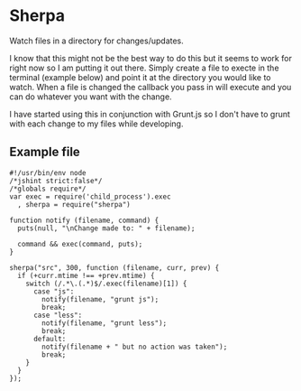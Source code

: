 # Sherpa

Watch files in a directory for changes/updates.

I know that this might not be the best way to do this but it seems to work for right now so I am putting it out there. Simply create a file to execte in the terminal (example below) and point it at the directory you would like to watch. When a file is changed the callback you pass in will execute and you can do whatever you want with the change.

I have started using this in conjunction with Grunt.js so I don't have to grunt with each change to my files while developing.

## Example file

    #!/usr/bin/env node
    /*jshint strict:false*/
    /*globals require*/
    var exec = require('child_process').exec
      , sherpa = require("sherpa")

    function notify (filename, command) {
      puts(null, "\nChange made to: " + filename);

      command && exec(command, puts);
    }

    sherpa("src", 300, function (filename, curr, prev) {
      if (+curr.mtime !== +prev.mtime) {
        switch (/.*\.(.*)$/.exec(filename)[1]) {
          case "js":
            notify(filename, "grunt js");
            break;
          case "less":
            notify(filename, "grunt less");
            break;
          default:
            notify(filename + " but no action was taken");
            break;
        }
      }
    });
